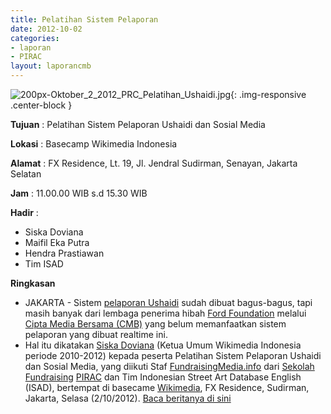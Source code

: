 ```yaml
---
title: Pelatihan Sistem Pelaporan
date: 2012-10-02
categories:
- laporan
- PIRAC
layout: laporancmb
---
```



![200px-Oktober_2_2012_PRC_Pelatihan_Ushaidi.jpg](/uploads/200px-Oktober_2_2012_PRC_Pelatihan_Ushaidi.jpg){: .img-responsive .center-block }


**Tujuan** : Pelatihan Sistem Pelaporan Ushaidi dan Sosial Media 

**Lokasi** : Basecamp Wikimedia Indonesia 

**Alamat** : FX Residence, Lt. 19, Jl. Jendral Sudirman, Senayan, Jakarta Selatan 

**Jam** : 11.00.00 WIB s.d 15.30 WIB 

**Hadir** :
* Siska Doviana
* Maifil Eka Putra
* Hendra Prastiawan
* Tim ISAD

**Ringkasan**  
* JAKARTA - Sistem [pelaporan Ushaidi](http://lapor.ciptamedia.org/) sudah dibuat bagus-bagus, tapi masih banyak dari lembaga penerima hibah [Ford Foundation](http://www.fordfoundation.org/) melalui [Cipta Media Bersama (CMB)](http://ciptamedia.org/) yang belum memanfaatkan sistem pelaporan yang dibuat realtime ini. 
* Hal itu dikatakan [Siska Doviana](http://www.wikimedia.or.id/wiki/Pengguna:Siska/) (Ketua Umum Wikimedia Indonesia periode 2010-2012) kepada peserta Pelatihan Sistem Pelaporan Ushaidi dan Sosial Media, yang diikuti Staf [FundraisingMedia.info](http://www.fundraisingmedia.info/) dari [Sekolah Fundraising](sekolahfundraising.com) [PIRAC](http://www.pirac.org/) dan Tim Indonesian Street Art Database English (ISAD), bertempat di basecame [Wikimedia](https://wikimediafoundation.org/wiki/Halaman_Utama/), FX Residence, Sudirman, Jakarta, Selasa (2/10/2012). [Baca beritanya di sini](http://www.fundraisingmedia.info/blog/2012/10/04/sistem-ushaidi-tunjang-pelaporan-lembaga-penerima-hibah/)
